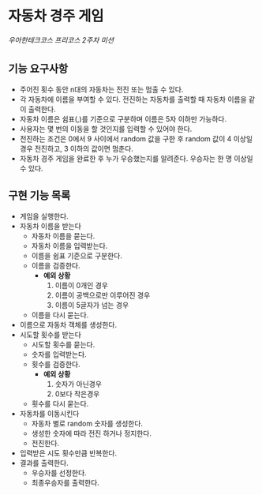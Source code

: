 # 자동차 경주 게임

###### 우아한테크코스 프리코스 2주차 미션



## 기능 요구사항

- 주어진 횟수 동안 n대의 자동차는 전진 또는 멈출 수 있다.
- 각 자동차에 이름을 부여할 수 있다. 전진하는 자동차를 출력할 때 자동차 이름을 같이 출력한다.
- 자동차 이름은 쉼표(,)를 기준으로 구분하며 이름은 5자 이하만 가능하다. 
- 사용자는 몇 번의 이동을 할 것인지를 입력할 수 있어야 한다. 
- 전진하는 조건은 0에서 9 사이에서 random 값을 구한 후 random 값이 4 이상일 경우 전진하고, 3 이하의 값이면 멈춘다. 
- 자동차 경주 게임을 완료한 후 누가 우승했는지를 알려준다. 우승자는 한 명 이상일 수 있다.



## 구현 기능 목록

- 게임을 실행한다.
- 자동차 이름을 받는다
  - 자동차 이름을 묻는다.
  - 자동차 이름을 입력받는다.
  - 이름을 쉼표 기준으로 구분한다.
  - 이름을 검증한다.
    - **예외 상황** 
      1. 이름이 0개인 경우
      2. 이름이 공백으로만 이루어진 경우
      3. 이름이 5글자가 넘는 경우
  - 이름을 다시 묻는다.
- 이름으로 자동차 객체를 생성한다.
- 시도할 횟수를 받는다
  - 시도할 횟수를 묻는다.
  - 숫자를 입력받는다.
  - 횟수를 검증한다.
    - **예외 상황**
      1. 숫자가 아닌경우
      2. 0보다 작은경우
  - 횟수를 다시 묻는다.
- 자동차를 이동시킨다
  - 자동차 별로 random 숫자를 생성한다.
  - 생성한 숫자에 따라 전진 하거나 정지한다.
  - 전진한다.
- 입력받은 시도 횟수만큼 반복한다.
- 결과를 출력한다.
  - 우승자를 선정한다.
  - 최종우승자를 출력한다.